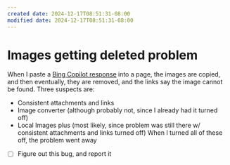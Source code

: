 ```yaml
---
created date: 2024-12-17T08:51:31-08:00
modified date: 2024-12-17T08:51:31-08:00
---
```

# Images getting deleted problem

When I paste a [Bing Copilot response](https://sl.bing.net/eVYLr6kTKBU) into a page, the images are copied, and then eventually, they are removed, and the links say the image cannot be found.  Three suspects are:
- Consistent attachments and links
- Image converter (although probably not, since I already had it turned off)
- Local Images plus (most likely, since problem was still there w/ consistent attachments and links turned off)
When I turned all of these off, the problem went away
- [ ] Figure out this bug, and report it